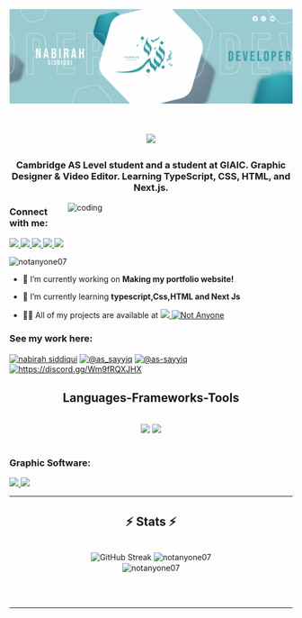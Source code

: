 ![logo](https://github.com/NotAnyone07/NotAnyone07/blob/main/github-banner.jpg)
<h1 align="center">
    <img src="https://readme-typing-svg.demolab.com?font=Righteous&size=30&pause=1000&color=4BD0DA&center=true&vCenter=true&width=500&height=70&lines=Hey%2C+I'm+Nabirah+Siddiqui;Aspiring+AI+enthusiast;A+graphic+designer+%26+a+video+editor" />
</h1>

<h3 align="center">Cambridge AS Level student and a student at GIAIC. Graphic Designer & Video Editor. Learning TypeScript, CSS, HTML, and Next.js.</h3>
<img align="right" alt="coding" width="400" src="https://camo.githubusercontent.com/7de37139d0b4c1ce40865e799b446c0e963a3dd8fb68d239707237c40604fa3d/68747470733a2f2f63646e2e6472696262626c652e636f6d2f75736572732f3733303730332f73637265656e73686f74732f363538313234332f6176656e746f2e676966">

<h3 align="left">Connect with me:</h3>
<a href="https://www.linkedin.com/in/nabirah-siddiqui/" target="_blank">
    <img src="https://img.shields.io/badge/LinkedIn-0077B5?style=for-the-badge&logo=linkedin&logoColor=white" target="_blank" />
  </a>
  <a href="https://www.facebook.com/profile.php?id=100091800085965" target="_blank">
     <img src="https://img.shields.io/badge/Facebook-1877F2?style=for-the-badge&logo=facebook&logoColor=white" /> <!-- sqlite, safari, google-chrome are other good icon options -->
  </a>
  <a href="https://linktr.ee/notanyone_07" target="_blank">
     <img src="https://img.shields.io/badge/linktree-39E09B?style=for-the-badge&logo=linktree&logoColor=white" /> <!-- sqlite, safari, google-chrome are other good icon options -->
  </a>
  <a href="https://discord.gg/Wm9fRQXJHX" target="_blank">
     <img src="https://img.shields.io/badge/Discord-5865F2?style=for-the-badge&logo=discord&logoColor=white" /> <!-- sqlite, safari, google-chrome are other good icon options -->
  </a>
  <a href="https://www.instagram.com/notanyone_07/" target="_blank">
     <img src="https://img.shields.io/badge/Instagram-E4405F?style=for-the-badge&logo=instagram&logoColor=white" /> 
  </a>
  
</div>

<p align="left"> <img src="https://komarev.com/ghpvc/?username=notanyone07&label=Profile%20views&color=4bd0ce&style=flat" alt="notanyone07" /> </p>



- 🔭 I’m currently working on **Making my portfolio website!**

- 🌱 I’m currently learning **typescript,Css,HTML and Next Js**

- 👨‍💻 All of my projects are available at <a href="https://linktr.ee/notanyone_07" target="_blank">
     <img src="https://img.shields.io/badge/linktree-39E09B?style=for-the-badge&logo=linktree&logoColor=white" /> <!-- sqlite, safari, google-chrome are other good icon options -->
  </a>
  <a href="https://github.com/NotAnyone07" target="_blank">
     <img src="https://skillicons.dev/icons?i=github" alt="Not Anyone" height="30" width="40" /> <!-- sqlite, safari, google-chrome are other good icon options -->
  </a>


<h3 align="left">See my work here:</h3>
<p align="left">
<a href="https://www.facebook.com/profile.php?id=100091800085965" target="blank"><img align="center" src="https://raw.githubusercontent.com/rahuldkjain/github-profile-readme-generator/master/src/images/icons/Social/facebook.svg" alt="nabirah siddiqui" height="30" width="40" /></a>
<a href="https://www.instagram.com/as_sayyiq" target="blank"><img align="center" src="https://raw.githubusercontent.com/rahuldkjain/github-profile-readme-generator/master/src/images/icons/Social/instagram.svg" alt="@as_sayyiq" height="30" width="40" /></a>
<a href="https://www.youtube.com/@As-Sayyiq/" target="blank"><img align="center" src="https://raw.githubusercontent.com/rahuldkjain/github-profile-readme-generator/master/src/images/icons/Social/youtube.svg" alt="@as-sayyiq" height="30" width="40" /></a>
<a href="https://discord.gg/Wm9fRQXJHX" target="blank"><img align="center" src="https://raw.githubusercontent.com/rahuldkjain/github-profile-readme-generator/master/src/images/icons/Social/discord.svg" alt="https://discord.gg/Wm9fRQXJHX" height="30" width="40" /></a>
</p>

<h2 align="center">Languages-Frameworks-Tools</h2>
<br/>
<div align="center">
    <img src="https://skillicons.dev/icons?i=html,css,vscode,github,git" />
    <img src="https://skillicons.dev/icons?i=nodejs,javascript,typescript,nextjs" /><br>
</div>

<br/>

<h3 align="left">Graphic Software:</h3>
  <a href="https://www.adobe.com/products/photoshop.html#modal-hash" target="_blank">
    <img src="https://img.shields.io/badge/Adobe%20Photoshop-31A8FF?style=for-the-badge&logo=Adobe%20Photoshop&logoColor=black" target="_blank" />
  </a>
  <a href="https://www.adobe.com/products/illustrator.html#modal-hash" target="_blank">
    <img src="https://img.shields.io/badge/Adobe%20Illustrator-FF9A00?style=for-the-badge&logo=adobe%20illustrator&logoColor=white" target="_blank" />
  </a>

  </div>

  <hr/>

<h2 align="center">⚡ Stats ⚡</h2>
<br>
<div align=center>
  <img width=390 src="https://streak-stats.demolab.com?user=NotAnyone07&theme=synthwave&card_width=467" alt="GitHub Streak"/>
  <img width=390 src="https://github-readme-stats.vercel.app/api?username=notanyone07&show_icons=true&locale=en&theme=synthwave" alt="notanyone07" />
  <br/>
  <img width=325 align="center" src="https://github-readme-stats.vercel.app/api/top-langs?username=notanyone07&show_icons=true&locale=en&layout=compact&theme=synthwave" alt="notanyone07" />
</div>

<br/><br/>

<hr/>



<!--<h2 align="center"> Statistics</h2>
<a href="https://git.io/streak-stats"><img src="https://streak-stats.demolab.com?user=NotAnyone07&theme=synthwave&card_width=390&card_height=300" alt="GitHub Streak" /></a>
<p><img align="left" src="https://github-readme-stats.vercel.app/api/top-langs?username=notanyone07&show_icons=true&locale=en&layout=compact" alt="notanyone07" /></p>
<p>&nbsp;<img align="center" src="https://github-readme-stats.vercel.app/api?username=notanyone07&show_icons=true&locale=en" alt="notanyone07" /></p>
<p><img align="center" src="https://github-readme-streak-stats.herokuapp.com/?user=notanyone07&" alt="notanyone07" /></p>-->


